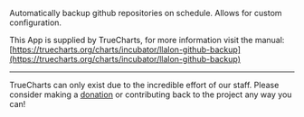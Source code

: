 Automatically backup github repositories on schedule. Allows for custom configuration.

This App is supplied by TrueCharts, for more information visit the manual: [https://truecharts.org/charts/incubator/llalon-github-backup](https://truecharts.org/charts/incubator/llalon-github-backup)

---

TrueCharts can only exist due to the incredible effort of our staff.
Please consider making a [donation](https://truecharts.org/sponsor) or contributing back to the project any way you can!
